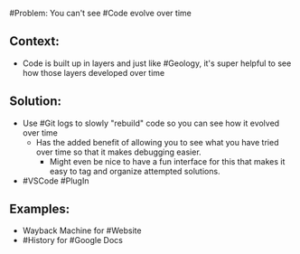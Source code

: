 #Problem: You can't see #Code evolve over time

## Context: 
- Code is built up in layers and just like #Geology, it's super helpful to see how those layers developed over time

## Solution: 

- Use #Git logs to slowly "rebuild" code so you can see how it evolved over time
	- Has the added benefit of allowing you to see what you have tried over time so that it makes debugging easier. 
		- Might even be nice to have a fun interface for this that makes it easy to tag and organize attempted solutions.
- #VSCode #PlugIn

## Examples: 

- Wayback Machine for #Website 
- #History for #Google Docs



